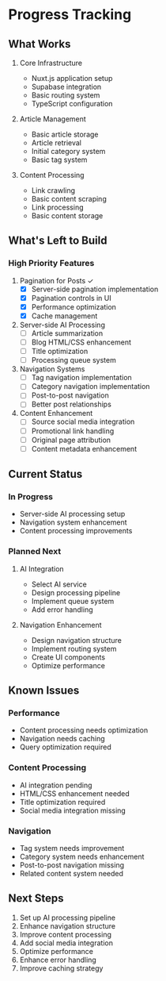 # Progress Tracking

## What Works
1. Core Infrastructure
   - Nuxt.js application setup
   - Supabase integration
   - Basic routing system
   - TypeScript configuration

2. Article Management
   - Basic article storage
   - Article retrieval
   - Initial category system
   - Basic tag system

3. Content Processing
   - Link crawling
   - Basic content scraping
   - Link processing
   - Basic content storage

## What's Left to Build

### High Priority Features
1. Pagination for Posts ✓
   - [x] Server-side pagination implementation
   - [x] Pagination controls in UI
   - [x] Performance optimization
   - [x] Cache management

2. Server-side AI Processing
   - [ ] Article summarization
   - [ ] Blog HTML/CSS enhancement
   - [ ] Title optimization
   - [ ] Processing queue system

3. Navigation Systems
   - [ ] Tag navigation implementation
   - [ ] Category navigation implementation
   - [ ] Post-to-post navigation
   - [ ] Better post relationships

4. Content Enhancement
   - [ ] Source social media integration
   - [ ] Promotional link handling
   - [ ] Original page attribution
   - [ ] Content metadata enhancement

## Current Status

### In Progress
- Server-side AI processing setup
- Navigation system enhancement
- Content processing improvements

### Planned Next
1. AI Integration
   - Select AI service
   - Design processing pipeline
   - Implement queue system
   - Add error handling

2. Navigation Enhancement
   - Design navigation structure
   - Implement routing system
   - Create UI components
   - Optimize performance

## Known Issues

### Performance
- Content processing needs optimization
- Navigation needs caching
- Query optimization required

### Content Processing
- AI integration pending
- HTML/CSS enhancement needed
- Title optimization required
- Social media integration missing

### Navigation
- Tag system needs improvement
- Category system needs enhancement
- Post-to-post navigation missing
- Related content system needed

## Next Steps
1. Set up AI processing pipeline
2. Enhance navigation structure
3. Improve content processing
4. Add social media integration
5. Optimize performance
6. Enhance error handling
7. Improve caching strategy
